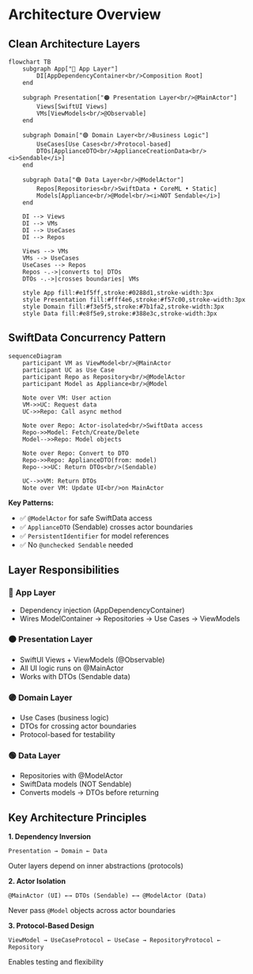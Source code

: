 # Architecture Overview

## Clean Architecture Layers

```mermaid
flowchart TB
    subgraph App["🔵 App Layer"]
        DI[AppDependencyContainer<br/>Composition Root]
    end

    subgraph Presentation["🟠 Presentation Layer<br/>@MainActor"]
        Views[SwiftUI Views]
        VMs[ViewModels<br/>@Observable]
    end

    subgraph Domain["🟣 Domain Layer<br/>Business Logic"]
        UseCases[Use Cases<br/>Protocol-based]
        DTOs[ApplianceDTO<br/>ApplianceCreationData<br/><i>Sendable</i>]
    end

    subgraph Data["🟢 Data Layer<br/>@ModelActor"]
        Repos[Repositories<br/>SwiftData • CoreML • Static]
        Models[Appliance<br/>@Model<br/><i>NOT Sendable</i>]
    end

    DI --> Views
    DI --> VMs
    DI --> UseCases
    DI --> Repos

    Views --> VMs
    VMs --> UseCases
    UseCases --> Repos
    Repos -.->|converts to| DTOs
    DTOs -.->|crosses boundaries| VMs

    style App fill:#e1f5ff,stroke:#0288d1,stroke-width:3px
    style Presentation fill:#fff4e6,stroke:#f57c00,stroke-width:3px
    style Domain fill:#f3e5f5,stroke:#7b1fa2,stroke-width:3px
    style Data fill:#e8f5e9,stroke:#388e3c,stroke-width:3px
```

## SwiftData Concurrency Pattern

```mermaid
sequenceDiagram
    participant VM as ViewModel<br/>@MainActor
    participant UC as Use Case
    participant Repo as Repository<br/>@ModelActor
    participant Model as Appliance<br/>@Model

    Note over VM: User action
    VM->>UC: Request data
    UC->>Repo: Call async method

    Note over Repo: Actor-isolated<br/>SwiftData access
    Repo->>Model: Fetch/Create/Delete
    Model-->>Repo: Model objects

    Note over Repo: Convert to DTO
    Repo->>Repo: ApplianceDTO(from: model)
    Repo-->>UC: Return DTOs<br/>(Sendable)

    UC-->>VM: Return DTOs
    Note over VM: Update UI<br/>on MainActor
```

**Key Patterns:**
- ✅ `@ModelActor` for safe SwiftData access
- ✅ `ApplianceDTO` (Sendable) crosses actor boundaries
- ✅ `PersistentIdentifier` for model references
- ✅ No `@unchecked Sendable` needed

## Layer Responsibilities

### 🔵 App Layer
- Dependency injection (AppDependencyContainer)
- Wires ModelContainer → Repositories → Use Cases → ViewModels

### 🟠 Presentation Layer
- SwiftUI Views + ViewModels (@Observable)
- All UI logic runs on @MainActor
- Works with DTOs (Sendable data)

### 🟣 Domain Layer
- Use Cases (business logic)
- DTOs for crossing actor boundaries
- Protocol-based for testability

### 🟢 Data Layer
- Repositories with @ModelActor
- SwiftData models (NOT Sendable)
- Converts models → DTOs before returning

## Key Architecture Principles

**1. Dependency Inversion**
```
Presentation → Domain ← Data
```
Outer layers depend on inner abstractions (protocols)

**2. Actor Isolation**
```
@MainActor (UI) ←→ DTOs (Sendable) ←→ @ModelActor (Data)
```
Never pass `@Model` objects across actor boundaries

**3. Protocol-Based Design**
```
ViewModel → UseCaseProtocol ← UseCase → RepositoryProtocol ← Repository
```
Enables testing and flexibility
